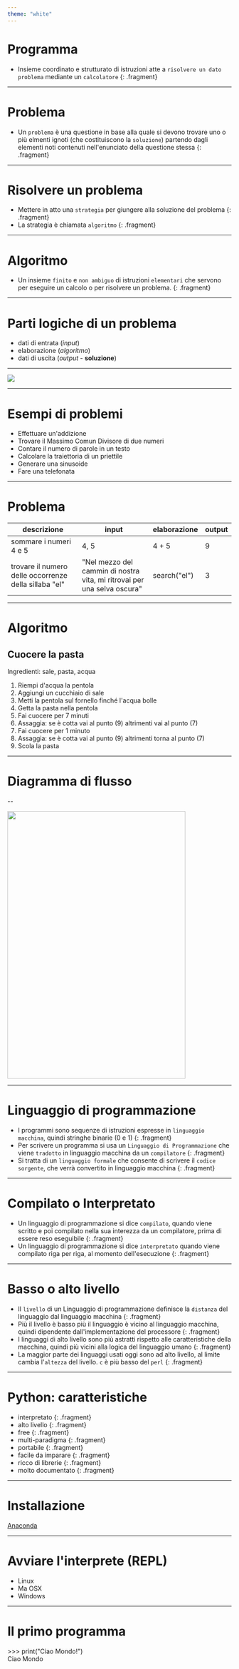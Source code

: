 ```yaml
---
theme: "white"
---
```


<style>
    .reveal h1 {
        font-size: 1.25em;
        color: #666666;
    }

    .reveal li {
        font-size: 0.8em;
    }

    .reveal code {
        background-color: #66b3ff;
        color: #000000;
        padding: 0.2em 0.25em 0.2em 0.25em;
    }

    .language-bash {
        background-color: #000000;
        color: #00ff00;
    }
</style>


# Programma
- Insieme coordinato e strutturato di istruzioni atte a `risolvere un dato problema` mediante un `calcolatore` {: .fragment}

---

# Problema 
- Un `problema` è una questione in base alla quale si devono trovare uno o più elmenti ignoti (che costituiscono la `soluzione`) partendo dagli elementi noti contenuti nell'enunciato della questione stessa {: .fragment}

---

# Risolvere un problema
- Mettere in atto una `strategia` per giungere alla soluzione del problema {: .fragment}
- La strategia è chiamata `algoritmo` {: .fragment}

---

# Algoritmo
- Un insieme `finito` e `non ambiguo` di istruzioni `elementari` che servono per eseguire un calcolo o per risolvere un problema. {: .fragment}

---

# Parti logiche di un problema
- dati di entrata (*input*)
- elaborazione (*algoritmo*)
- dati di uscita (*output* - **soluzione**)

---

![](problema.svg)

---

# Esempi di problemi
  - Effettuare un'addizione
  - Trovare il Massimo Comun Divisore di due numeri
  - Contare il numero di parole in un testo
  - Calcolare la traiettoria di un priettile
  - Generare una sinusoide
  - Fare una telefonata

---

# Problema
|descrizione|input|elaborazione|output|
|---|---|---|---|
|sommare i numeri 4 e 5|4, 5| 4 + 5 | 9 |
|trovare il numero delle occorrenze della sillaba "el"| "Nel mezzo del cammin di nostra vita, mi ritrovai per una selva oscura" | search("el") | 3 |

---

# Algoritmo
## Cuocere la pasta
Ingredienti: sale, pasta, acqua
1. Riempi d'acqua la pentola 
2. Aggiungi un cucchiaio di sale 
3. Metti la pentola sul fornello finché l'acqua bolle 
4. Getta la pasta nella pentola 
5. Fai cuocere per 7 minuti 
6. Assaggia: se è cotta vai al punto (9) altrimenti vai al punto (7)
7. Fai cuocere per 1 minuto
8. Assaggia: se è cotta vai al punto (9) altrimenti torna al punto (7)
9. Scola la pasta

---

# Diagramma di flusso

--

<img src=diagramma_flusso.png width=400 height=600 />

---

# Linguaggio di programmazione
- I programmi sono sequenze di istruzioni espresse in `linguaggio macchina`, quindi stringhe binarie (0 e 1) {: .fragment}
- Per scrivere un programma si usa un `Linguaggio di Programmazione` che viene `tradotto` in linguaggio macchina da un `compilatore` {: .fragment}
- Si tratta di un `linguaggio formale`  che consente di scrivere il `codice sorgente`, che verrà convertito in linguaggio macchina {: .fragment}

---

# Compilato o Interpretato
- Un linguaggio di programmazione si dice `compilato`, quando viene scritto e poi compilato nella sua interezza da un compilatore, prima di essere reso eseguibile {: .fragment}
- Un linguaggio di programmazione si dice `interpretato` quando viene compilato riga per riga, al momento dell'esecuzione {: .fragment}

---

# Basso o alto livello

- Il `livello` di un Linguaggio di programmazione definisce la `distanza` del linguaggio dal linguaggio macchina {: .fragment}
- Più il livello è basso più il linguaggio è vicino al linguaggio macchina, quindi dipendente dall'implementazione del processore {: .fragment}
- I linguaggi di alto livello sono più astratti rispetto alle caratteristiche della macchina, quindi più vicini alla logica del linguaggio umano {: .fragment}
- La maggior parte dei linguaggi usati oggi sono ad alto livello, al limite cambia l'`altezza` del livello. `c` è più basso del `perl` {: .fragment}

---

# Python: caratteristiche
- interpretato {: .fragment}
- alto livello {: .fragment}
- free {: .fragment}
- multi-paradigma {: .fragment}
- portabile {: .fragment}
- facile da imparare {: .fragment}
- ricco di librerie {: .fragment}
- molto documentato {: .fragment}

---

# Installazione

[Anaconda](https://www.anaconda.com/products/individual)

---

# Avviare l'interprete (REPL)
- Linux
- Ma OSX
- Windows

---

# Il primo programma
\>>> print("Ciao Mondo!")  
Ciao Mondo